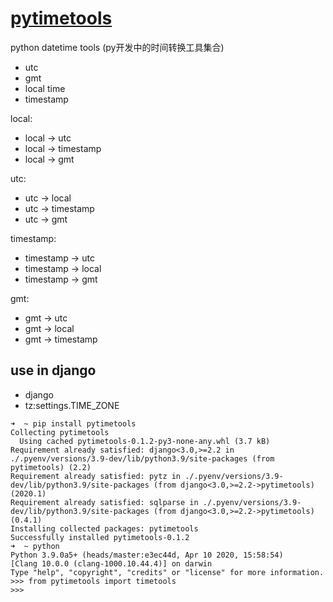 # [pytimetools](https://pypi.org/project/pytimetools/#description)
python datetime tools (py开发中的时间转换工具集合)

* utc
* gmt
* local time
* timestamp


local:
* local -> utc
* local -> timestamp
* local -> gmt

utc:
* utc -> local
* utc -> timestamp
* utc -> gmt

timestamp:
* timestamp -> utc
* timestamp -> local
* timestamp -> gmt

gmt:
* gmt -> utc
* gmt -> local
* gmt -> timestamp

## use in django 
* django
* tz:settings.TIME_ZONE


```shell
➜  ~ pip install pytimetools
Collecting pytimetools
  Using cached pytimetools-0.1.2-py3-none-any.whl (3.7 kB)
Requirement already satisfied: django<3.0,>=2.2 in ./.pyenv/versions/3.9-dev/lib/python3.9/site-packages (from pytimetools) (2.2)
Requirement already satisfied: pytz in ./.pyenv/versions/3.9-dev/lib/python3.9/site-packages (from django<3.0,>=2.2->pytimetools) (2020.1)
Requirement already satisfied: sqlparse in ./.pyenv/versions/3.9-dev/lib/python3.9/site-packages (from django<3.0,>=2.2->pytimetools) (0.4.1)
Installing collected packages: pytimetools
Successfully installed pytimetools-0.1.2
➜  ~ python
Python 3.9.0a5+ (heads/master:e3ec44d, Apr 10 2020, 15:58:54)
[Clang 10.0.0 (clang-1000.10.44.4)] on darwin
Type "help", "copyright", "credits" or "license" for more information.
>>> from pytimetools import timetools
>>>
```

